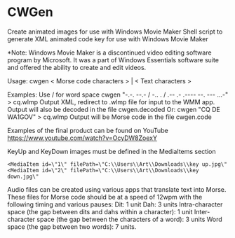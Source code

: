 # CWGen
Create animated images for use with Windows Movie Maker
Shell script to generate XML animated code key for use with Windows Movie Maker

*Note: Windows Movie Maker is a discontinued video editing software program
 by Microsoft. It was a part of Windows Essentials software suite and offered
 the ability to create and edit videos.

Usage: cwgen < Morse code characters > | < Text characters >

Examples:
Use / for word space
cwgen "-.-. --.- / -.. . / .-- .- .---- --. --- ...-" > cq.wlmp
Output XML, redirect to .wlmp file for input to the WMM app.
Output will also be decoded in the file cwgen.decoded
Or:
cwgen "CQ DE WA1GOV" > cq.wlmp
Output will be Morse code in the file cwgen.code

Examples of the final product can be found on YouTube
https://www.youtube.com/watch?v=OcyDW8ZoexY

KeyUp and KeyDown images must be defined in the MediaItems section

    <MediaItem id=\"1\" filePath=\"C:\\Users\\Art\\Downloads\\key up.jpg\"
    <MediaItem id=\"2\" filePath=\"C:\\Users\\Art\\Downloads\\key down.jpg\"

Audio files can be created using various apps that translate text into Morse.
These files for Morse code should be at a speed of 12wpm with the following timing and various pauses:
Dit: 1 unit
Dah: 3 units
Intra-character space (the gap between dits and dahs within a character): 1 unit
Inter-character space (the gap between the characters of a word): 3 units
Word space (the gap between two words): 7 units.
